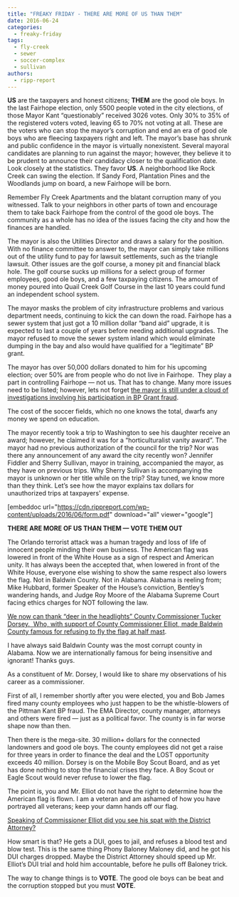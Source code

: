 ```yaml
---
title: "FREAKY FRIDAY - THERE ARE MORE OF US THAN THEM"
date: 2016-06-24
categories: 
  - freaky-friday
tags: 
  - fly-creek
  - sewer
  - soccer-complex
  - sullivan
authors: 
  - ripp-report
---
```


**US** are the taxpayers and honest citizens; **THEM** are the good ole boys. In the last Fairhope election, only 5500 people voted in the city elections, of those Mayor Kant “questionably” received 3026 votes. Only 30% to 35% of the registered voters voted, leaving 65 to 70% not voting at all. These are the voters who can stop the mayor’s corruption and end an era of good ole boys who are fleecing taxpayers right and left. The mayor’s base has shrunk and public confidence in the mayor is virtually nonexistent. Several mayoral candidates are planning to run against the mayor; however, they believe it to be prudent to announce their candidacy closer to the qualification date. Look closely at the statistics. They favor **US**. A neighborhood like Rock Creek can swing the election. If Sandy Ford, Plantation Pines and the Woodlands jump on board, a new Fairhope will be born.

Remember Fly Creek Apartments and the blatant corruption many of you witnessed. Talk to your neighbors in other parts of town and encourage them to take back Fairhope from the control of the good ole boys. The community as a whole has no idea of the issues facing the city and how the finances are handled.

The mayor is also the Utilities Director and draws a salary for the position. With no finance committee to answer to, the mayor can simply take millions out of the utility fund to pay for lawsuit settlements, such as the triangle lawsuit. Other issues are the golf course, a money pit and financial black hole. The golf course sucks up millions for a select group of former employees, good ole boys, and a few taxpaying citizens. The amount of money poured into Quail Creek Golf Course in the last 10 years could fund an independent school system.

The mayor masks the problem of city infrastructure problems and various department needs, continuing to kick the can down the road. Fairhope has a sewer system that just got a 10 million dollar “band aid” upgrade, it is expected to last a couple of years before needing additional upgrades. The mayor refused to move the sewer system inland which would eliminate dumping in the bay and also would have qualified for a “legitimate” BP grant.

The mayor has over 50,000 dollars donated to him for his upcoming election; over 50% are from people who do not live in Fairhope.  They play a part in controlling Fairhope — not us. That has to change. Many more issues need to be listed; however, lets not forget [the mayor is still under a cloud of investigations involving his participation in BP Grant fraud](https://rippreport.com/2016/06/21/investigative-reporting/).

The cost of the soccer fields, which no one knows the total, dwarfs any money we spend on education.

The mayor recently took a trip to Washington to see his daughter receive an award; however, he claimed it was for a “horticulturalist vanity award”. The mayor had no previous authorization of the council for the trip? Nor was there any announcement of any award the city recently won? Jennifer Fiddler and Sherry Sullivan, mayor in training, accompanied the mayor, as they have on previous trips. Why Sherry Sullivan is accompanying the mayor is unknown or her title while on the trip? Stay tuned, we know more than they think. Let’s see how the mayor explains tax dollars for unauthorized trips at taxpayers' expense.

\[embeddoc url="https://cdn.rippreport.com/wp-content/uploads/2016/06/form.pdf" download="all" viewer="google"\]

**THERE ARE MORE OF US THAN THEM — VOTE THEM OUT**

The Orlando terrorist attack was a human tragedy and loss of life of innocent people minding their own business. The American flag was lowered in front of the White House as a sign of respect and American unity. It has always been the accepted that, when lowered in front of the White House, everyone else wishing to show the same respect also lowers the flag. Not in Baldwin County. Not in Alabama. Alabama is reeling from; Mike Hubbard, former Speaker of the House’s conviction, Bentley’s wandering hands, and Judge Roy Moore of the Alabama Supreme Court facing ethics charges for NOT following the law.

[We now can thank “deer in the headlights” County Commissioner Tucker Dorsey.  Who, with support of County Commissioner Elliot, made Baldwin County famous for refusing to fly the flag at half mast](https://www.al.com/news/index.ssf/2016/06/this_alabama_county_wont_lower.html).

I have always said Baldwin County was the most corrupt county in Alabama. Now we are internationally famous for being insensitive and ignorant! Thanks guys.

As a constituent of Mr. Dorsey, I would like to share my observations of his career as a commissioner.

First of all, I remember shortly after you were elected, you and Bob James fired many county employees who just happen to be the whistle-blowers of the Pittman Kant BP fraud. The EMA Director, county manager, attorneys and others were fired — just as a political favor. The county is in far worse shape now than then.

Then there is the mega-site. 30 million+ dollars for the connected landowners and good ole boys. The county employees did not get a raise for three years in order to finance the deal and the LOST opportunity exceeds 40 million. Dorsey is on the Mobile Boy Scout Board, and as yet has done nothing to stop the financial crises they face. A Boy Scout or Eagle Scout would never refuse to lower the flag.

The point is, you and Mr. Elliot do not have the right to determine how the American flag is flown. I am a veteran and am ashamed of how you have portrayed all veterans; keep your damn hands off our flag.

 [Speaking of Commissioner Elliot did you see his spat with the District Attorney?](https://www.al.com/news/mobile/index.ssf/2016/06/rape_allegations_ingnite_polit.html)

How smart is that? He gets a DUI, goes to jail, and refuses a blood test and blow test. This is the same thing Phony Baloney Maloney did, and he got his DUI charges dropped. Maybe the District Attorney should speed up Mr. Elliot’s DUI trial and hold him accountable, before he pulls off Baloney trick.

The way to change things is to **VOTE**. The good ole boys can be beat and the corruption stopped but you must **VOTE**.

